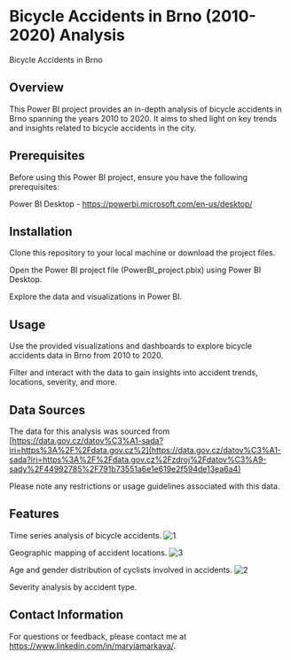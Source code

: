 # Bicycle Accidents in Brno (2010-2020) Analysis
Bicycle Accidents in Brno

## Overview
This Power BI project provides an in-depth analysis of bicycle accidents in Brno spanning the years 2010 to 2020. It aims to shed light on key trends and insights related to bicycle accidents in the city. 

## Prerequisites
Before using this Power BI project, ensure you have the following prerequisites:

Power BI Desktop - https://powerbi.microsoft.com/en-us/desktop/

## Installation
Clone this repository to your local machine or download the project files.

Open the Power BI project file (PowerBI_project.pbix) using Power BI Desktop.

Explore the data and visualizations in Power BI.

## Usage
Use the provided visualizations and dashboards to explore bicycle accidents data in Brno from 2010 to 2020.

Filter and interact with the data to gain insights into accident trends, locations, severity, and more.

## Data Sources
The data for this analysis was sourced from [https://data.gov.cz/datov%C3%A1-sada?iri=https%3A%2F%2Fdata.gov.cz%2](https://data.gov.cz/datov%C3%A1-sada?iri=https%3A%2F%2Fdata.gov.cz%2Fzdroj%2Fdatov%C3%A9-sady%2F44992785%2F791b73551a6e1e619e2f594de13ea6a4)

Please note any restrictions or usage guidelines associated with this data.

## Features
Time series analysis of bicycle accidents.
![1](https://github.com/MaryiMar/PowerBI_project/assets/137822835/1e13879f-0bae-4ad4-8f17-3ca12d405ac4)

Geographic mapping of accident locations.
![3](https://github.com/MaryiMar/PowerBI_project/assets/137822835/fa7db057-4aa9-4f11-b841-11e6886f68a1)

Age and gender distribution of cyclists involved in accidents.
![2](https://github.com/MaryiMar/PowerBI_project/assets/137822835/687f150d-3032-4a6c-b807-100294d9fecd)

Severity analysis by accident type.




## Contact Information
For questions or feedback, please contact me at https://www.linkedin.com/in/maryiamarkava/.

